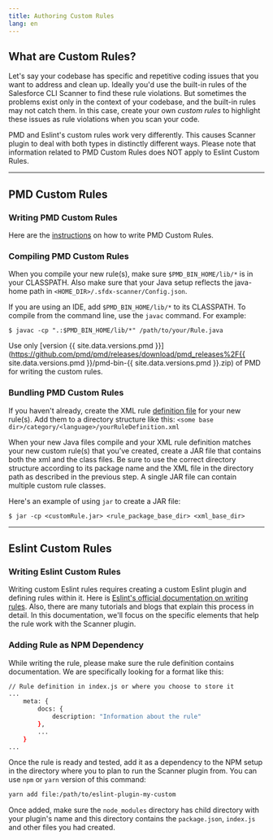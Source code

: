 ```yaml
---
title: Authoring Custom Rules
lang: en
---
```


## What are Custom Rules?

Let's say your codebase has specific and repetitive coding issues that you want to address and clean up. Ideally you'd use the built-in rules of the Salesforce CLI Scanner to find these rule violations. But sometimes the problems exist only in the context of your codebase, and the built-in rules may not catch them. In this case, create your own _custom rules_ to highlight these issues as rule violations when you scan your code.

PMD and Eslint's custom rules work very differently. This causes Scanner plugin to deal with both types in distinctly different ways. Please note that information related to PMD Custom Rules does NOT apply to Eslint Custom Rules.

---

## PMD Custom Rules

### Writing PMD Custom Rules

Here are the [instructions](https://pmd.github.io/latest/pmd_userdocs_extending_writing_rules_intro.html) on how to write PMD Custom Rules.

### Compiling PMD Custom Rules
When you compile your new rule(s), make sure ```$PMD_BIN_HOME/lib/*``` is in your CLASSPATH. Also make sure that your Java setup reflects the java-home path in ```<HOME_DIR>/.sfdx-scanner/Config.json```.  

If you are using an IDE, add ```$PMD_BIN_HOME/lib/*``` to its CLASSPATH. To compile from the command line, use the ```javac``` command. For example:

```$ javac -cp ".:$PMD_BIN_HOME/lib/*" /path/to/your/Rule.java```

Use only [version {{ site.data.versions.pmd }}](https://github.com/pmd/pmd/releases/download/pmd_releases%2F{{ site.data.versions.pmd }}/pmd-bin-{{ site.data.versions.pmd }}.zip) of PMD for writing the custom rules. 

### Bundling PMD Custom Rules
If you haven't already, create the XML rule [definition file](https://pmd.github.io/latest/pmd_userdocs_extending_writing_rules_intro.html#xml-rule-definition) for your new rule(s). Add them to a directory structure like this: 
```<some base dir>/category/<language>/yourRuleDefinition.xml```

When your new Java files compile and your XML rule definition matches your new custom rule(s) that you’ve created, create a JAR file that contains both the xml and the class files. Be sure to use the correct directory structure according to its package name and the XML file in the directory path as described in the previous step. A single JAR file can contain multiple custom rule classes.

Here's an example of using ```jar``` to create a JAR file: 

```$ jar -cp <customRule.jar> <rule_package_base_dir> <xml_base_dir>```

---

## Eslint Custom Rules

### Writing Eslint Custom Rules

Writing custom Eslint rules requires creating a custom Eslint plugin and defining rules within it. Here is [Eslint's official documentation on writing rules](https://eslint.org/docs/developer-guide/working-with-rules). Also, there are many tutorials and blogs that explain this process in detail. In this documentation, we'll focus on the specific elements that help the rule work with the Scanner plugin.

### Adding Rule as NPM Dependency

While writing the rule, please make sure the rule definition contains documentation. We are specifically looking for a format like this:
```bash
// Rule definition in index.js or where you choose to store it
...
    meta: {
        docs: {
            description: "Information about the rule"
        },
		...
	}
...
```

Once the rule is ready and tested, add it as a dependency to the NPM setup in the directory where you to plan to run the Scanner plugin from. You can use `npm` or `yarn` version of this command:
```bash
yarn add file:/path/to/eslint-plugin-my-custom
```

Once added, make sure the `node_modules` directory has child directory with your plugin's name and this directory contains the `package.json`, `index.js` and other files you had created.
